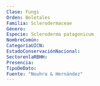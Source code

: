 ```yaml
---
Clase: Fungi
Orden: Boletales
Familia: Sclerodermaceae
Género: 
Especie: Scleroderma patagonicum
NombreComún: 
CategoríaUICN: 
EstadoConservaciónNacional: 
SectorenlaRBHH: 
Presencia: 
TipoDeDato: 
Fuente: "Nouhra & Hernández"
---
```


